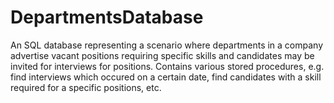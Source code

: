 # DepartmentsDatabase
An SQL database representing a scenario where departments in a company advertise vacant positions requiring specific skills and candidates may be invited for interviews for positions. Contains various stored procedures, e.g. find interviews which occured on a certain date, find candidates with a skill required for a specific positions, etc.
